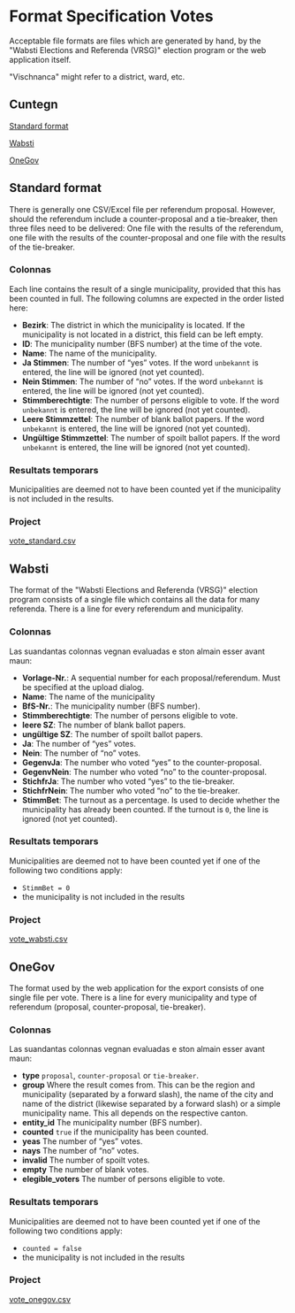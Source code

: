 # Format Specification Votes

Acceptable file formats are files which are generated by hand, by the "Wabsti Elections and Referenda (VRSG)" election program or the web application itself.

"Vischnanca" might refer to a district, ward, etc.

## Cuntegn

[Standard format](#standard-format)

[Wabsti](#wabsti)

[OneGov](#onegov)


## Standard format

There is generally one CSV/Excel file per referendum proposal. However, should the referendum include a counter-proposal and a tie-breaker, then three files need to be delivered: One file with the results of the referendum, one file with the results of the counter-proposal and one file with the results of the tie-breaker.

### Colonnas

Each line contains the result of a single municipality, provided that this has been counted in full. The following columns are expected in the order listed here:

- **Bezirk**: The district in which the municipality is located. If the municipality is not located in a district, this field can be left empty.
- **ID**: The municipality number (BFS number) at the time of the vote.
- **Name**: The name of the municipality.
- **Ja Stimmen**: The number of “yes” votes. If the word `unbekannt` is entered, the line will be ignored (not yet counted).
- **Nein Stimmen**: The number of “no” votes. If the word `unbekannt` is entered, the line will be ignored (not yet counted).
- **Stimmberechtigte**: The number of persons eligible to vote. If the word `unbekannt` is entered, the line will be ignored (not yet counted).
- **Leere Stimmzettel**: The number of blank ballot papers. If the word `unbekannt` is entered, the line will be ignored (not yet counted).
- **Ungültige Stimmzettel**: The number of spoilt ballot papers. If the word `unbekannt` is entered, the line will be ignored (not yet counted).

### Resultats temporars

Municipalities are deemed not to have been counted yet if the municipality is not included in the results.

### Project

[vote_standard.csv](https://raw.githubusercontent.com/OneGov/onegov.election_day/master/docs/templates/vote_standard.csv)


## Wabsti

The format of the "Wabsti Elections and Referenda (VRSG)" election program consists of a single file which contains all the data for many referenda. There is a line for every referendum and municipality.

### Colonnas

Las suandantas colonnas vegnan evaluadas e ston almain esser avant maun:

- **Vorlage-Nr.**: A sequential number for each proposal/referendum. Must be specified at the upload dialog.
- **Name**: The name of the municipality
- **BfS-Nr.**: The municipality number (BFS number).
- **Stimmberechtigte**: The number of persons eligible to vote.
- **leere SZ**: The number of blank ballot papers.
- **ungültige SZ**: The number of spoilt ballot papers.
- **Ja**: The number of “yes” votes.
- **Nein**: The number of “no” votes.
- **GegenvJa**: The number who voted “yes” to the counter-proposal.
- **GegenvNein**: The number who voted “no” to the counter-proposal.
- **StichfrJa**: The number who voted “yes” to the tie-breaker.
- **StichfrNein**: The number who voted “no” to the tie-breaker.
- **StimmBet**: The turnout as a percentage. Is used to decide whether the municipality has already been counted. If the turnout is `0`, the line is ignored (not yet counted).

### Resultats temporars

Municipalities are deemed not to have been counted yet if one of the following two conditions apply:
- `StimmBet = 0`
- the municipality is not included in the results

### Project

[vote_wabsti.csv](https://raw.githubusercontent.com/OneGov/onegov.election_day/master/docs/templates/vote_wabsti.csv)


## OneGov

The format used by the web application for the export consists of one single file per vote. There is a line for every municipality and type of referendum (proposal, counter-proposal, tie-breaker).

### Colonnas

Las suandantas colonnas vegnan evaluadas e ston almain esser avant maun:

- **type** `proposal`, `counter-proposal` or `tie-breaker`.
- **group** Where the result comes from. This can be the region and municipality (separated by a forward slash), the name of the city and name of the district (likewise separated by a forward slash) or a simple municipality name. This all depends on the respective canton.
- **entity_id** The municipality number (BFS number).
- **counted** `true` if the municipality has been counted.
- **yeas** The number of “yes” votes.
- **nays** The number of “no” votes.
- **invalid** The number of spoilt votes.
- **empty** The number of blank votes.
- **elegible_voters** The number of persons eligible to vote.

### Resultats temporars

Municipalities are deemed not to have been counted yet if one of the following two conditions apply:
- `counted = false`
- the municipality is not included in the results

### Project

[vote_onegov.csv](https://raw.githubusercontent.com/OneGov/onegov.election_day/master/docs/templates/vote_onegov.csv)
